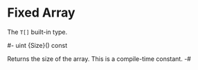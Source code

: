 # Fixed Array

<!-- api-definition -->
The `T[]` built-in type.

<!-- api-instance-methods -->
#-
uint {Size}() const

Returns the size of the array. This is a compile-time constant.
-#
